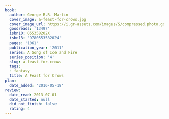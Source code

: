 ```yaml
---
book:
  author: George R.R. Martin
  cover_image: a-feast-for-crows.jpg
  cover_image_url: https://i.gr-assets.com/images/S/compressed.photo.goodreads.com/books/1429538615l/13497._SY160_.jpg
  goodreads: '13497'
  isbn10: 055358202X
  isbn13: '9780553582024'
  pages: '1061'
  publication_year: '2011'
  series: A Song of Ice and Fire
  series_position: '4'
  slug: a-feast-for-crows
  tags:
  - fantasy
  title: A Feast for Crows
plan:
  date_added: '2016-05-18'
review:
  date_read: 2013-07-01
  date_started: null
  did_not_finish: false
  rating: 4
---
```

